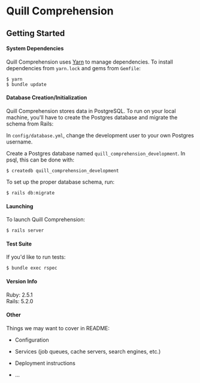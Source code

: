 # Quill Comprehension

## Getting Started

#### System Dependencies
Quill Comprehension uses [Yarn](https://yarnpkg.com/lang/en/) to manage dependencies. To install dependencies from `yarn.lock` and gems from `Gemfile`:
```
$ yarn
$ bundle update
```
#### Database Creation/Initialization
Quill Comprehension stores data in PostgreSQL. To run on your local machine, you'll have to  create the Postgres database and migrate the schema from Rails:

In `config/database.yml`, change the development user to your own Postgres username.

Create a Postgres database named
 `quill_comprehension_development`. In psql, this can be done with:

```
$ createdb quill_comprehension_development
```

To set up the proper database schema, run:
```
$ rails db:migrate
```

#### Launching
To launch Quill Comprehension:
```
$ rails server
```

#### Test Suite
If you'd like to run tests:
```
$ bundle exec rspec
```

#### Version Info
Ruby: 2.5.1  
Rails: 5.2.0

#### Other

Things we may want to cover in README:

* Configuration

* Services (job queues, cache servers, search engines, etc.)

* Deployment instructions

* ...

